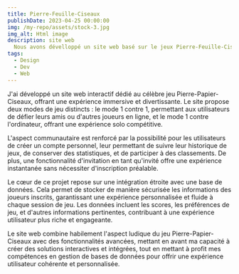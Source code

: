 ```yaml
---
title: Pierre-Feuille-Ciseaux
publishDate: 2023-04-25 00:00:00
img: /my-repo/assets/stock-3.jpg
img_alt: Html image
description: site web
  Nous avons dévelloppé un site web basé sur le jeux Pierre-Feuille-Ciseaux.
tags:
  - Design
  - Dev
  - Web
---
```


J'ai développé un site web interactif dédié au célèbre jeu Pierre-Papier-Ciseaux, offrant une expérience immersive et divertissante. Le site propose deux modes de jeu distincts : le mode 1 contre 1, permettant aux utilisateurs de défier leurs amis ou d'autres joueurs en ligne, et le mode 1 contre l'ordinateur, offrant une expérience solo compétitive.

L'aspect communautaire est renforcé par la possibilité pour les utilisateurs de créer un compte personnel, leur permettant de suivre leur historique de jeux, de conserver des statistiques, et de participer à des classements. De plus, une fonctionnalité d'invitation en tant qu'invité offre une expérience instantanée sans nécessiter d'inscription préalable.

Le cœur de ce projet repose sur une intégration étroite avec une base de données. Cela permet de stocker de manière sécurisée les informations des joueurs inscrits, garantissant une expérience personnalisée et fluide à chaque session de jeu. Les données incluent les scores, les préférences de jeu, et d'autres informations pertinentes, contribuant à une expérience utilisateur plus riche et engageante.

Le site web combine habilement l'aspect ludique du jeu Pierre-Papier-Ciseaux avec des fonctionnalités avancées, mettant en avant ma capacité à créer des solutions interactives et intégrées, tout en mettant à profit mes compétences en gestion de bases de données pour offrir une expérience utilisateur cohérente et personnalisée.
